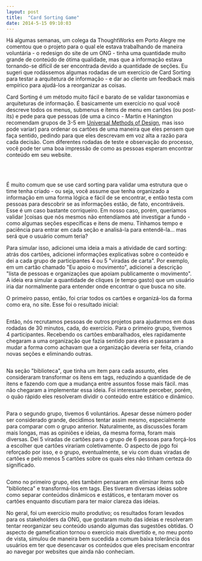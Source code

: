```yaml
---
layout: post
title:  "Card Sorting Game"
date: 2014-5-15 09:10:03
---
```


Há algumas semanas, um colega da ThoughtWorks em Porto Alegre me comentou que o projeto para o qual ele estava trabalhando de maneira voluntária - o redesign do site de um ONG - tinha uma quantidade muito grande de conteúdo de ótima qualidade, mas que a informação estava tornando-se difícil de ser encontrada devido a quantidade de seções. Eu sugeri que rodássemos algumas rodadas de um exercício de Card Sorting para testar a arquitetura de informação - e dar ao cliente um feedback mais empírico para ajudá-los a reorganizar as coisas.

Card Sorting é um método muito fácil e barato de se validar taxonomias e arquiteturas de informação. É basicamente um exercício no qual você descreve todos os menus, submenus e ítems de menu em cartões (ou post-its) e pede para que pessoas (de uma a cinco - Martin e Hanington recomendam grupos de 3-5 em [Universal Methods of Design](http://www.amazon.com/Universal-Methods-Design-Innovative-Effective/dp/1592537561), mas isso pode variar) para ordenar os cartões de uma maneira que eles pensem que faça sentido, pedindo para que eles descrevam em voz alta a razão para cada decisão. Com diferentes rodadas de teste e observação do processo, você pode ter uma boa impressão de como as pessoas esperam encontrar conteúdo em seu website.

<div style="text-align: center;">
	 <img class="image-reduced" src="{{ site.baseurl }}/assets/images/posts/card-sorting/card01.jpg" alt=""/> 
	 <img class="image-reduced" src="{{ site.baseurl }}/assets/images/posts/card-sorting/card02.jpg" alt=""/>
 </div>
 </br>

É muito comum que se use card sorting para validar uma estrutura que o time tenha criado - ou seja, você assume que tenha organizado a informação em uma forma lógica e fácil de se encontrar, e então testa com pessoas para descobrir se as informações estão, de fato, encontráveis. Esse é um caso bastante corriqueiro. Em nosso caso, porém, queríamos validar ]coisas que nós mesmos não entendíamos até investigar a fundo - como algumas seções específicas e itens de menu. Tínhamos tempo e paciência para entrar em cada seção e analisá-la para entendê-la... mas será que o usuário comum teria?

Para simular isso, adicionei uma ideia a mais a atividade de card sorting: atrás dos cartões, adicionei informações explicativas sobre o conteúdo e dei a cada grupo de participantes 4 ou 5 "viradas de carta". Por exemplo, em um cartão chamado "Eu apoio o movimento", adicionei a descrição "lista de pessoas e organizações que apoiam publicamente o movimento". A ideia era simular a quantidade de cliques (e tempo gasto) que um usuário iria dar normalmente para entender onde encontrar o que busca no site.

O primeiro passo, então, foi criar todos os cartões e organizá-los da forma como era, no site. Esse foi o resultado inicial:

<img class="image-reduced image-centered" src="{{ site.baseurl }}/assets/images/posts/card-sorting/card03.jpg" alt=""/>

Então, nós recrutamos pessoas de outros projetos para ajudarmos em duas rodadas de 30 minutos, cada, do exercício. Para o primeiro grupo, tivemos 4 participantes. Recebendo os cartões embaralhados, eles rapidamente chegaram a uma organização que fazia sentido para eles e passaram a mudar a forma como achavam que a organização deveria ser feita, criando novas seções e eliminando outras.

<img class="image-reduced image-centered" src="{{ site.baseurl }}/assets/images/posts/card-sorting/card04.jpg" alt=""/>

Na seção "biblioteca", que tinha um item para cada assunto, eles consideraram transformar os itens em tags, reduzindo a quantidade de de itens e fazendo com que a mudança entre assuntos fosse mais fácil. mas não chegaram a implementar essa ideia. Foi interessante perceber, porém, o quão rápido eles resolveram dividir o conteúdo entre estático e dinâmico.

<img class="image-reduced image-centered" src="{{ site.baseurl }}/assets/images/posts/card-sorting/card05.jpg" alt=""/>

Para o segundo grupo, tivemos 6 voluntários. Apesar desse número poder ser considerado grande, decidimos tentar assim mesmo, especialmente para comparar com o grupo anterior. Naturalmente, as discussões foram mais longas, mas as opiniões e ideias, da mesma forma, foram mais diversas. Dei 5 viradas de cartões para o grupo de 6 pessoas para forçá-los a escolher que cartões virariam coletivamente. O aspecto de jogo foi reforçado por isso, e o grupo, eventualmente, se viu com duas viradas de cartões e pelo menos 5 cartões sobre os quais eles não tinham certeza do significado.

<img class="image-reduced image-centered" src="{{ site.baseurl }}/assets/images/posts/card-sorting/card06.jpg" alt=""/>

Como no primeiro grupo, eles também pensaram em eliminar items sob "biblioteca" e transformá-los em tags. Eles tiveram diversas ideias sobre como separar conteúdos dinâmicos e estáticos, e tentaram mover os cartões enquanto discutiam para ter maior clareza das ideias.

No geral, foi um exercício muito produtivo; os resultados foram levados para os stakeholders da ONG, que gostaram muito das ideias e resolveram tentar reorganizar seu conteúdo usando algumas das sugestões obtidas. O aspecto de gamefication tornou o exercício mais divertido e, no meu ponto de vista, simulou de maneira bem sucedida a comum baixa tolerância dos usuários em ter que desencavar os conteúdos que eles precisam encontrar ao navegar por websites que ainda não conheciam.